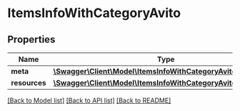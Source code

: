 # ItemsInfoWithCategoryAvito

## Properties
Name | Type | Description | Notes
------------ | ------------- | ------------- | -------------
**meta** | [**\Swagger\Client\Model\ItemsInfoWithCategoryAvitoMeta**](ItemsInfoWithCategoryAvitoMeta.md) |  | [optional] 
**resources** | [**\Swagger\Client\Model\ItemsInfoWithCategoryAvitoResources[]**](ItemsInfoWithCategoryAvitoResources.md) |  | [optional] 

[[Back to Model list]](../../README.md#documentation-for-models) [[Back to API list]](../../README.md#documentation-for-api-endpoints) [[Back to README]](../../README.md)

